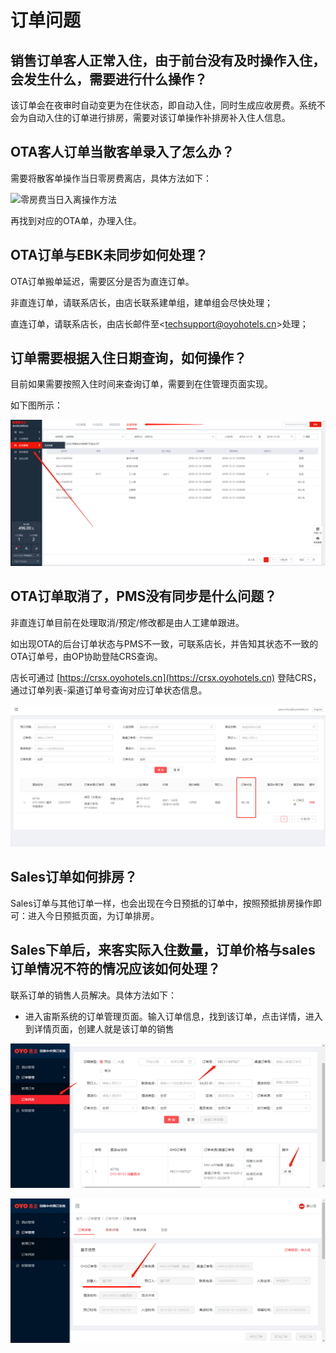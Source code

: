 # 订单问题

## 销售订单客人正常入住，由于前台没有及时操作入住，会发生什么，需要进行什么操作？

该订单会在夜审时自动变更为在住状态，即自动入住，同时生成应收房费。系统不会为自动入住的订单进行排房，需要对该订单操作补排房补入住人信息。

## OTA客人订单当散客单录入了怎么办？

需要将散客单操作当日零房费离店，具体方法如下：

![&#x96F6;&#x623F;&#x8D39;&#x5F53;&#x65E5;&#x5165;&#x79BB;&#x64CD;&#x4F5C;&#x65B9;&#x6CD5;](../.gitbook/assets/20181208_152539.gif)

  
再找到对应的OTA单，办理入住。

## OTA订单与EBK未同步如何处理？

OTA订单搬单延迟，需要区分是否为直连订单。

非直连订单，请联系店长，由店长联系建单组，建单组会尽快处理；

直连订单，请联系店长，由店长邮件至&lt;techsupport@oyohotels.cn&gt;处理；

## 订单需要根据入住日期查询，如何操作？

目前如果需要按照入住时间来查询订单，需要到在住管理页面实现。

如下图所示：

![](../.gitbook/assets/image%20%28122%29.png)

## OTA订单取消了，PMS没有同步是什么问题？

非直连订单目前在处理取消/预定/修改都是由人工建单跟进。

如出现OTA的后台订单状态与PMS不一致，可联系店长，并告知其状态不一致的OTA订单号，由OP协助登陆CRS查询。

店长可通过 [https://crsx.oyohotels.cn](https://crsx.oyohotels.cn) 登陆CRS，通过订单列表-渠道订单号查询对应订单状态信息。

![&#x5B99;&#x65AF;&#x8BA2;&#x5355;&#x72B6;&#x6001;&#x67E5;&#x8BE2;&#x9875;&#x9762;](../.gitbook/assets/image%20%28350%29.png)

## Sales订单如何排房？

Sales订单与其他订单一样，也会出现在今日预抵的订单中，按照预抵排房操作即可：进入今日预抵页面，为订单排房。

## Sales下单后，来客实际入住数量，订单价格与sales订单情况不符的情况应该如何处理？ <a id="sales-xia-dan-hou-lai-ke-shi-ji-ru-zhu-shu-liang-ding-dan-jia-ge-yu-sales-ding-dan-qing-kuang-bu-fu-de-qing-kuang-ying-gai-ru-he-chu-li"></a>

联系订单的销售人员解决。具体方法如下：

* 进入宙斯系统的订单管理页面。输入订单信息，找到该订单，点击详情，进入到详情页面，创建人就是该订单的销售

![](../.gitbook/assets/image%20%28675%29.png)

![](../.gitbook/assets/image%20%28497%29.png)

